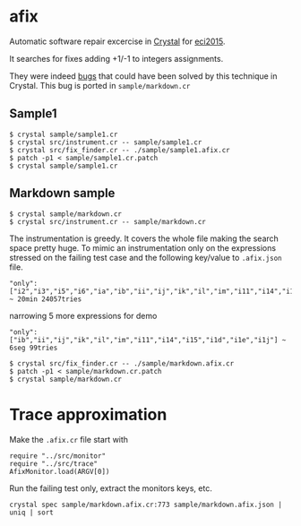 # afix

Automatic software repair excercise in [Crystal](http://crystal-lang.org) for [eci2015](www.dc.uba.ar/events/eci/2015/cursos/monperrus).

It searches for fixes adding +1/-1 to integers assignments.

They were indeed [bugs](https://github.com/manastech/crystal/commit/ed6d3d1be8ff71fd428b65d040475a1d1b7f1d0e) that could have been solved by this technique in Crystal. This bug is ported in `sample/markdown.cr`

## Sample1

```
$ crystal sample/sample1.cr
$ crystal src/instrument.cr -- sample/sample1.cr
$ crystal src/fix_finder.cr -- ./sample/sample1.afix.cr
$ patch -p1 < sample/sample1.cr.patch
$ crystal sample/sample1.cr
```

## Markdown sample

```
$ crystal sample/markdown.cr
$ crystal src/instrument.cr -- sample/markdown.cr
```

The instrumentation is greedy. It covers the whole file making the search space pretty huge. To mimic an instrumentation only on the expressions stressed on the failing test case and the following key/value to `.afix.json` file.

```
"only":["i2","i3","i5","i6","ia","ib","ii","ij","ik","il","im","i11","i14","i15","i1d","i1e","i1j"] ~ 20min 24057tries
```

narrowing 5 more expressions for demo

```
"only":["ib","ii","ij","ik","il","im","i11","i14","i15","i1d","i1e","i1j"] ~ 6seg 99tries
```

```
$ crystal src/fix_finder.cr -- ./sample/markdown.afix.cr
$ patch -p1 < sample/markdown.cr.patch
$ crystal sample/markdown.cr
```

# Trace approximation

Make the `.afix.cr` file start with

```
require "../src/monitor"
require "../src/trace"
AfixMonitor.load(ARGV[0])
```

Run the failing test only, extract the monitors keys, etc.

```
crystal spec sample/markdown.afix.cr:773 sample/markdown.afix.json | uniq | sort
```


